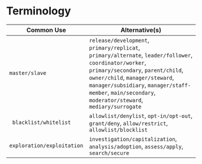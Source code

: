 Terminology
===

| Common Use |  Alternative(s) |
|------------|-----------------|
| `master/slave` | `release/development`, `primary/replicat`, `primary/alternate`, `leader/follower`, `coordinator/worker`, `primary/secondary`, `parent/child`, `owner/child`, `manager/steward`, `manager/subsidiary`, `manager/staff-member`, `main/secondary`, `moderator/steward`, `mediary/surrogate`   |
| ` blacklist/whitelist` | `allowlist/denylist`, `opt-in/opt-out`, `grant/deny`, `allow/restrict`, `allowlist/blocklist` |
| `exploration/exploitation` | `investigation/capitalization`, `analysis/adoption`, `assess/apply`, `search/secure` |
